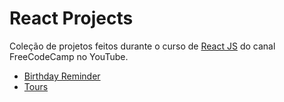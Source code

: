 # React Projects

Coleção de projetos feitos durante o curso de [React JS](https://www.youtube.com/watch?v=a_7Z7C_JCyo&t=4825s&ab_channel=freeCodeCamp.org) do canal FreeCodeCamp no YouTube.

- [Birthday Reminder](https://github.com/Luciana-Santos/react-projects/tree/main/birthday-reminder)
- [Tours](https://github.com/Luciana-Santos/react-projects/tree/main/tours)

